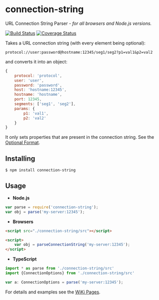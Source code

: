 connection-string
=================

URL Connection String Parser - _for all browsers and Node.js versions._

[![Build Status](https://travis-ci.org/vitaly-t/connection-string.svg?branch=master)](https://travis-ci.org/vitaly-t/connection-string)
[![Coverage Status](https://coveralls.io/repos/vitaly-t/connection-string/badge.svg?branch=master)](https://coveralls.io/r/vitaly-t/connection-string?branch=master)

Takes a URL connection string (with every element being optional): 

```
protocol://user:password@hostname:12345/seg1/seg2?p1=val1&p2=val2
```

and converts it into an object:

```js
{
    protocol: 'protocol',
    user: 'user',
    password: 'password',
    host: 'hostname:12345',
    hostname: 'hostname',
    port: 12345,
    segments: ['seg1', 'seg2'],
    params: {
        p1: 'val1',
        p2: 'val2'
    }
}
```

It only sets properties that are present in the connection string. See the [Optional Format].

## Installing

```
$ npm install connection-string
```

## Usage

* **Node.js**

```js
var parse = require('connection-string');
var obj = parse('my-server:12345');
```

* **Browsers**

```html
<script src="./connection-string/src"></script>

<script>
    var obj = parseConnectionString('my-server:12345');
</script>
```

* **TypeScript**

```ts
import * as parse from './connection-string/src'
import {ConnectionOptions} from './connection-string/src'

var a: ConnectionOptions = parse('my-server:12345');
```

For details and examples see the [WiKi Pages].

[WiKi Pages]:https://github.com/vitaly-t/connection-string/wiki
[Optional Format]:https://github.com/vitaly-t/connection-string/wiki#optional-format
